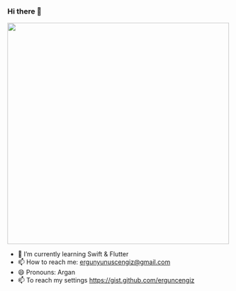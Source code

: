 ### Hi there 👋

<img src="https://c.tenor.com/p9pPNUHetWIAAAAd/steve-carell-its-britney-bitch.gif" width="500px">

- 🌱 I’m currently learning Swift & Flutter
- 📫 How to reach me: ergunyunuscengiz@gmail.com
- 😄 Pronouns: Argan
- 📫 To reach my settings https://gist.github.com/erguncengiz
